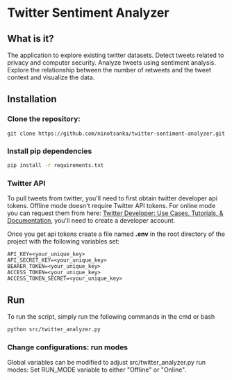 # Twitter Sentiment Analyzer

## What is it?

The application to explore existing twitter datasets. Detect tweets related to privacy and computer
security. Analyze tweets using sentiment analysis. Explore the relationship between the number of
retweets and the tweet context and visualize the data.

## Installation

### Clone the repository:

```
git clone https://github.com/ninotsanka/twitter-sentiment-analyzer.git
```

### Install pip dependencies

```bash
pip install -r requirements.txt
```
### Twitter API

To pull tweets from twitter, you'll need to first obtain twitter developer api tokens. Offline mode doesn't require Twitter API tokens. For online mode you can request them from here: [Twitter Developer: Use Cases, Tutorials, & Documentation](https://developer.twitter.com/en), you'll need to create a developer account.

Once you get api tokens create a file named **.env** in the root directory of the project with the following variables set:

```
API_KEY=<your_unique_key>
API_SECRET_KEY=<your_unique_key>
BEARER_TOKEN=<your_unique_key>
ACCESS_TOKEN=<your_unique_key>
ACCESS_TOKEN_SECRET=<your_unique_key>
```

## Run

To run the script, simply run the following commands in the cmd or bash

```bash
python src/twitter_analyzer.py
```

### Change configurations: run modes
Global variables can be modified to adjust src/twitter_analyzer.py run modes: Set RUN_MODE variable to either "Offline" or "Online".
